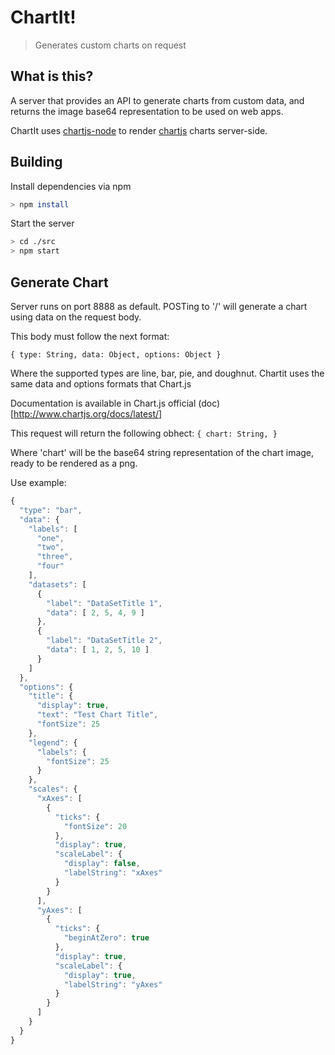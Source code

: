 #  ChartIt!

> Generates custom charts on request

## What is this?

A server that provides an API to generate charts from custom data, and returns the image base64 representation to be used on web apps.

ChartIt uses [chartjs-node](https://github.com/vmpowerio/chartjs-node) to render [chartjs](https://github.com/chartjs/Chart.js) charts server-side.

## Building

Install dependencies via npm

```bash
> npm install
```

Start the server

```bash
> cd ./src
> npm start
```

## Generate Chart

Server runs on port 8888 as default. POSTing to '/' will generate a chart using data on the request body.

This body must follow the next format:

`{
  type: String,
  data: Object,
  options: Object
}`
 
Where the supported types are line, bar, pie, and doughnut. Chartit uses the same data and options formats that Chart.js

Documentation is available in Chart.js official (doc)[http://www.chartjs.org/docs/latest/]

This request will return the following obhect:
`{
  chart: String,
}`

Where 'chart' will be the base64 string representation of the chart image, ready to be rendered as a png.

Use example:
```javascript
{
  "type": "bar",
  "data": {
    "labels": [
      "one",
      "two",
      "three",
      "four"
    ],
    "datasets": [
      {
        "label": "DataSetTitle 1",
        "data": [ 2, 5, 4, 9 ]
      },
      {
        "label": "DataSetTitle 2",
        "data": [ 1, 2, 5, 10 ]
      }
    ]
  },
  "options": {
    "title": {
      "display": true,
      "text": "Test Chart Title",
      "fontSize": 25
    },
    "legend": {
      "labels": {
        "fontSize": 25
      }
    },
    "scales": {
      "xAxes": [
        {
          "ticks": {
            "fontSize": 20
          },
          "display": true,
          "scaleLabel": {
            "display": false,
            "labelString": "xAxes"
          }
        }
      ],
      "yAxes": [
        {
          "ticks": {
            "beginAtZero": true
          },
          "display": true,
          "scaleLabel": {
            "display": true,
            "labelString": "yAxes"
          }
        }
      ]
    }
  }
}
```
